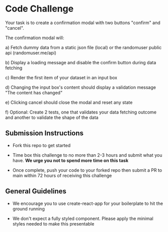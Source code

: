# Code Challenge

Your task is to create a confirmation modal with two buttons "confirm" and "cancel".

The confirmation modal will:

a) Fetch dummy data from a static json file (local) or the randomuser public api (randomuser.me/api)

b) Display a loading message and disable the confirm button during data fetching

c) Render the first item of your dataset in an input box

d) Changing the input box's content should display a validation message "The content has changed"

e) Clicking cancel should close the modal and reset any state

f) Optional: Create 2 tests, one that validates your data fetching outcome and another to validate the shape of the data

## Submission Instructions

* Fork this repo to get started

* Time box this challenge to no more than 2-3 hours and submit what you have. **We urge you not to spend more time on this task**

* Once complete, push your code to your forked repo then submit a PR to main within 72 hours of receiving this challenge

## General Guidelines

* We encourage you to use create-react-app for your boilerplate to hit the ground running

* We don't expect a fully styled component. Please apply the minimal styles needed to make this presentable

